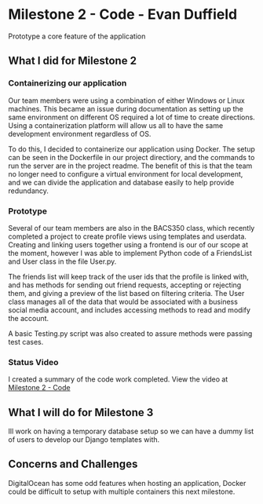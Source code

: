# Milestone 2 - Code  - Evan Duffield

Prototype a core feature of the application


## What I did for Milestone 2

### Containerizing our application

Our team members were using a combination of either Windows or Linux machines. This became an issue during documentation as setting up the same environment on different OS required a lot of time to create directions. Using a containerization platform will allow us all to have the same development environment regardless of OS.

To do this, I decided to containerize our application using Docker. The setup can be seen in the Dockerfile in our project directiory, and the commands to run the server are in the project readme. The benefit of this is that the team no longer need to configure a virtual environment for local development, and we can divide the application and database easily to help provide redundancy.

### Prototype

Several of our team members are also in the BACS350 class, which recently completed a project to create profile views using templates and userdata. Creating and linking users together using a frontend is our of our scope at the moment, however I was able to implement Python code of a FriendsList and User class in the file User.py.

The friends list will keep track of the user ids that the profile is linked with, and has methods for sending out friend requests, accepting or rejecting them, and giving a preview of the list based on filtering criteria. The User class manages all of the data that would be associated with a business social media account, and includes accessing methods to read and modify the account.

A basic Testing.py script was also created to assure methods were passing test cases.

### Status Video 

I created a summary of the code work completed.  View the video at 
[Milestone 2 - Code](https://drive.google.com/file/d/1qB_mOfO97vQsMKR0SiupPaAHoNlcKVfm/view?usp=sharing)


## What I will do for Milestone 3

Ill work on having a temporary database setup so we can have a dummy list of users to develop our Django templates with.

## Concerns and Challenges

DigitalOcean has some odd features when hosting an application, Docker could be difficult to setup with multiple containers this next milestone.
